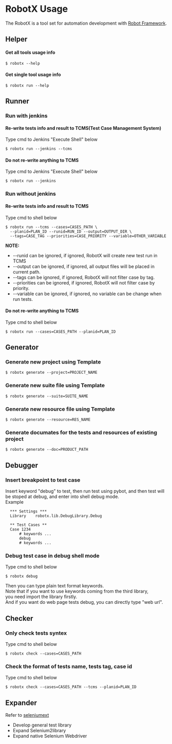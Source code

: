 RobotX Usage
============

The RobotX is a tool set for automation development with [Robot Framework][Robot Framework].

Helper
------
#### Get all tools usage info  
    $ robotx --help  

#### Get single tool usage info  
    $ robotx run --help


Runner
------
### Run with jenkins  
#### Re-write tests info and result to TCMS(Test Case Management System)
Type cmd to Jenkins "Execute Shell" below  

    $ robotx run --jenkins --tcms

#### Do not re-write anything to TCMS  
Type cmd to Jenkins "Execute Shell" below  

    $ robotx run --jenkins

### Run without jenkins  
#### Re-write tests info and result to TCMS  
Type cmd to shell below

    $ robotx run --tcms --cases=CASES_PATH \  
      --planid=PLAN_ID --runid=RUN_ID --output=OUTPUT_DIR \  
      --tags=CASE_TAG --priorities=CASE_PRIORITY --variable=OTHER_VARIABLE  

**NOTE:**  
* --runid can be ignored, if ignored, RobotX will create new test run in TCMS  
* --output can be ignored, if ignored, all output files will be placed in current path.  
* --tags can be ignored, if ignored, RobotX will not filter case by tag.  
* --priorities can be ignored, if ignored, RobotX will not filter case by priority.  
* --variable can be ignored, if ignored, no variable can be change when run tests.  

#### Do not re-write anything to TCMS  
Type cmd to shell below  

    $ robotx run --cases=CASES_PATH --planid=PLAN_ID   


Generator
---------
### Generate new project using Template  
    $ robotx generate --project=PROJECT_NAME  

### Generate new suite file using Template  
    $ robotx generate --suite=SUITE_NAME  

### Generate new resource file using Template  
    $ robotx generate --resource=RES_NAME  

### Generate documates for the tests and resources of existing project
    $ robotx generate --doc=PRODUCT_PATH  


Debugger
--------
### Insert breakpoint to test case  
Insert keyword "debug" to test, then run test using pybot, and then test will be stoped at debug, and enter into shell debug mode.  
Example  

      *** Settings ***
      Library    robotx.lib.DebugLibrary.Debug

      ** Test Cases **
      Case 1234
          # keywords ...
          debug
          # keywords ...

### Debug test case in debug shell mode  
Type cmd to shell below  

    $ robotx debug  

Then you can type plain text format keywords.   
Note that if you want to use keywords coming from the third library,   
you need import the library firstly.  
And if you want do web page tests debug, you can directly type "web  url".  


Checker
-------
### Only check tests syntex
Type cmd to shell below  

    $ robotx check --cases=CASES_PATH  

### Check the format of tests name, tests tag, case id
Type cmd to shell below  

    $ robotx check --cases=CASES_PATH --tcms --planid=PLAN_ID  


Expander
--------
Refer to [seleniumext][seleniumext direct]

* Develop general test library
* Expand Selenium2library
* Expand native Selenium Webdriver



[Robot Framework]: http://robotframework.org/
[seleniumext direct]: https://github.com/idumpling/robotx/tree/master/robotx/lib/seleniumext